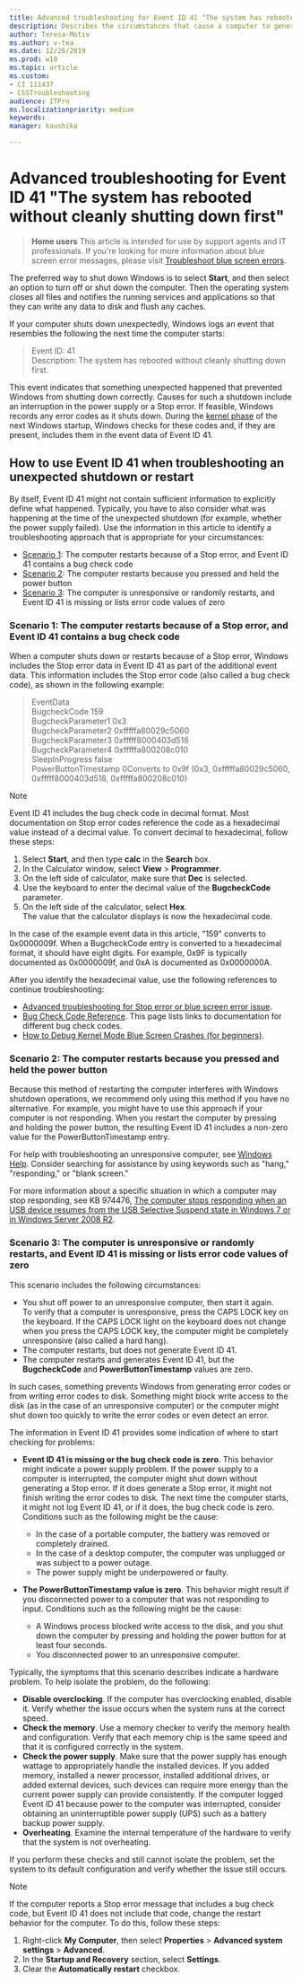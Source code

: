 ```yaml
---
title: Advanced troubleshooting for Event ID 41 "The system has rebooted without cleanly shutting down first"
description: Describes the circumstances that cause a computer to generate Event ID 41, and provides guidance for troubleshooting the issue
author: Teresa-Motiv
ms.author: v-tea
ms.date: 12/26/2019
ms.prod: w10
ms.topic: article
ms.custom: 
- CI 111437
- CSSTroubleshooting
audience: ITPro
ms.localizationpriority: medium
keywords: 
manager: kaushika

---
```


# Advanced troubleshooting for Event ID 41 "The system has rebooted without cleanly shutting down first"

> **Home users**
> This article is intended for use by support agents and IT professionals. If you're looking for more information about blue screen error messages, please visit [Troubleshoot blue screen errors](https://support.microsoft.com/help/14238/windows-10-troubleshoot-blue-screen-errors).

The preferred way to shut down Windows is to select **Start**, and then select an option to turn off or shut down the computer. Then the operating system closes all files and notifies the running services and applications so that they can write any data to disk and flush any caches.

If your computer shuts down unexpectedly, Windows logs an event that resembles the following the next time the computer starts:

> Event ID: 41  
> Description: The system has rebooted without cleanly shutting down first.

This event indicates that something unexpected happened that prevented Windows from shutting down correctly. Causes for such a shutdown include an interruption in the power supply or a Stop error. If feasible, Windows records any error codes as it shuts down. During the [kernel phase](advanced-troubleshooting-boot-problems.md#kernel-phase) of the next Windows startup, Windows checks for these codes and, if they are present, includes them in the event data of Event ID 41.

## How to use Event ID 41 when troubleshooting an unexpected shutdown or restart

By itself, Event ID 41 might not contain sufficient information to explicitly define what happened. Typically, you have to also consider what was happening at the time of the unexpected shutdown (for example, whether the power supply failed). Use the information in this article to identify a troubleshooting approach that is appropriate for your circumstances:

- [Scenario 1](#scen1): The computer restarts because of a Stop error, and Event ID 41 contains a bug check code
- [Scenario 2](#scen2): The computer restarts because you pressed and held the power button
- [Scenario 3](#scen2): The computer is unresponsive or randomly restarts, and Event ID 41 is missing or lists error code values of zero

### <a name="scen1"></a>Scenario 1: The computer restarts because of a Stop error, and Event ID 41 contains a bug check code

When a computer shuts down or restarts because of a Stop error, Windows includes the Stop error data in Event ID 41 as part of the additional event data. This information includes the Stop error code (also called a bug check code), as shown in the following example:

> EventData  
> BugcheckCode 159  
> BugcheckParameter1 0x3  
> BugcheckParameter2 0xfffffa80029c5060  
> BugcheckParameter3 0xfffff8000403d518  
> BugcheckParameter4 0xfffffa800208c010  
> SleepInProgress false  
> PowerButtonTimestamp 0Converts to 0x9f (0x3, 0xfffffa80029c5060, 0xfffff8000403d518, 0xfffffa800208c010)  

> [!NOTE]  
> Event ID 41 includes the bug check code in decimal format. Most documentation on Stop error codes reference the code as a hexadecimal value instead of a decimal value. To convert decimal to hexadecimal, follow these steps:
>  
> 1. Select **Start**, and then type **calc** in the **Search** box.
> 1. In the Calculator window, select **View** > **Programmer**.
> 1. On the left side of calculator, make sure that **Dec** is selected.
> 1. Use the keyboard to enter the decimal value of the **BugcheckCode** parameter.
> 1. On the left side of the calculator, select **Hex**.  
> The value that the calculator displays is now the hexadecimal code.
>  
> In the case of the example event data in this article, "159" converts to 0x0000009f. When a BugcheckCode entry is converted to a hexadecimal format, it should have eight digits. For example, 0x9F is typically documented as 0x0000009f, and 0xA is documented as 0x0000000A.  

After you identify the hexadecimal value, use the following references to continue troubleshooting:

- [Advanced troubleshooting for Stop error or blue screen error issue](troubleshoot-stop-errors.md).
- [Bug Check Code Reference](https://docs.microsoft.com/windows-hardware/drivers/debugger/bug-check-code-reference2). This page lists links to documentation for different bug check codes.
- [How to Debug Kernel Mode Blue Screen Crashes (for beginners)](https://blogs.technet.microsoft.com/askcore/2008/10/31/how-to-debug-kernel-mode-blue-screen-crashes-for-beginners/).

### <a name="scen2"></a>Scenario 2: The computer restarts because you pressed and held the power button

Because this method of restarting the computer interferes with Windows shutdown operations, we recommend only using this method if you have no alternative. For example, you might have to use this approach if your computer is not responding. When you restart the computer by pressing and holding the power button, the resulting Event ID 41 includes a non-zero value for the PowerButtonTimestamp entry.

For help with troubleshooting an unresponsive computer, see [Windows Help](https://support.microsoft.com/hub/4338813/windows-help?os=windows-10). Consider searching for assistance by using keywords such as "hang," "responding," or "blank screen."

For more information about a specific situation in which a computer may stop responding, see KB 974476, [The computer stops responding when an USB device resumes from the USB Selective Suspend state in Windows 7 or in Windows Server 2008 R2](https://support.microsoft.com/help/974476/the-computer-stops-responding-when-an-usb-device-resumes-from-the-usb).

### <a name="scen3"></a>Scenario 3: The computer is unresponsive or randomly restarts, and Event ID 41 is missing or lists error code values of zero

This scenario includes the following circumstances:

- You shut off power to an unresponsive computer, then start it again.  
   To verify that a computer is unresponsive, press the CAPS LOCK key on the keyboard. If the CAPS LOCK light on the keyboard does not change when you press the CAPS LOCK key, the computer might be completely unresponsive (also called a hard hang).  
- The computer restarts, but does not generate Event ID 41.
- The computer restarts and generates Event ID 41, but the **BugcheckCode** and **PowerButtonTimestamp** values are zero.

In such cases, something prevents Windows from generating error codes or from writing error codes to disk. Something might block write access to the disk (as in the case of an unresponsive computer) or the computer might shut down too quickly to write the error codes or even detect an error.

The information in Event ID 41 provides some indication of where to start checking for problems:

- **Event ID 41 is missing or the bug check code is zero**. This behavior might indicate a power supply problem. If the power supply to a computer is interrupted, the computer might shut down without generating a Stop error. If it does generate a Stop error, it might not finish writing the error codes to disk. The next time the computer starts, it might not log Event ID 41, or if it does, the bug check code is zero. Conditions such as the following might be the cause:
  - In the case of a portable computer, the battery was removed or completely drained.
  - In the case of a desktop computer, the computer was unplugged or was subject to a power outage.
  - The power supply might be underpowered or faulty.

- **The PowerButtonTimestamp value is zero**. This behavior might result if you disconnected power to a computer that was not responding to input. Conditions such as the following might be the cause:
  - A Windows process blocked write access to the disk, and you shut down the computer by pressing and holding the power button for at least four seconds.
  - You disconnected power to an unresponsive computer.

Typically, the symptoms that this scenario describes indicate a hardware problem. To help isolate the problem, do the following:

- **Disable overclocking**. If the computer has overclocking enabled, disable it. Verify whether the issue occurs when the system runs at the correct speed.
- **Check the memory**. Use a memory checker to verify the memory health and configuration. Verify that each memory chip is the same speed and that it is configured correctly in the system.
- **Check the power supply**. Make sure that the power supply has enough wattage to appropriately handle the installed devices. If you added memory, installed a newer processor, installed additional drives, or added external devices, such devices can require more energy than the current power supply can provide consistently. If the computer logged Event ID 41 because power to the computer was interrupted, consider obtaining an uninterruptible power supply (UPS) such as a battery backup power supply.
- **Overheating**. Examine the internal temperature of the hardware to verify that the system is not overheating.

If you perform these checks and still cannot isolate the problem, set the system to its default configuration and verify whether the issue still occurs.

> [!NOTE]  
> If the computer reports a Stop error message that includes a bug check code, but Event ID 41 does not include that code, change the restart behavior for the computer. To do this, follow these steps:
>  
> 1. Right-click **My Computer**, then select **Properties** > **Advanced system settings** > **Advanced**.
> 1. In the **Startup and Recovery** section, select **Settings**.
> 1. Clear the **Automatically restart** checkbox.
